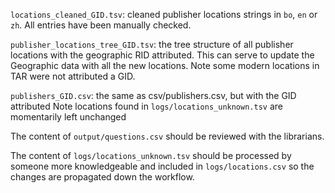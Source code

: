 `locations_cleaned_GID.tsv`: cleaned publisher locations strings in `bo`, `en` or `zh`.
All entries have been manually checked.

`publisher_locations_tree_GID.tsv`: the tree structure of all publisher locations with the geographic RID attributed.
This can serve to update the Geographic data with all the new locations.
Note some modern locations in TAR were not attributed a GID.

`publishers_GID.csv`: the same as csv/publishers.csv, but with the GID attributed
Note locations found in `logs/locations_unknown.tsv` are momentarily left unchanged

The content of `output/questions.csv` should be reviewed with the librarians.

The content of `logs/locations_unknown.tsv` should be processed by someone more knowledgeable and included in `logs/locations.csv` so the changes are propagated down the workflow. 